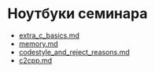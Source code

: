 # Ноутбуки семинара
* [extra_c_basics.md](extra_c_basics.md)
* [memory.md](memory.md)
* [codestyle_and_reject_reasons.md](codestyle_and_reject_reasons.md)
* [c2cpp.md](c2cpp.md)
